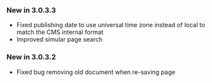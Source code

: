 ### New in 3.0.3.3
* Fixed publishing date to use universal time zone instead of local to match the CMS internal format
* Improved simular page search

### New in 3.0.3.2
* Fixed bug removing old document when re-saving page
